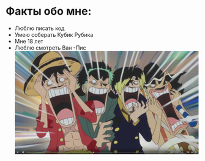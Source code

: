 # Факты обо мне:
- Люблю писать код
- Умею соберать Кубик Рубика 
- Мне 18 лет
- Люблю смотреть Ван -Пис
  ![](2022-04-23.png)